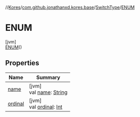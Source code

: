 //[Kores](../../../../index.md)/[com.github.jonathanxd.kores.base](../../index.md)/[SwitchType](../index.md)/[ENUM](index.md)

# ENUM

[jvm]\
[ENUM](index.md)()

## Properties

| Name | Summary |
|---|---|
| [name](name.md) | [jvm]<br>val [name](name.md): [String](https://kotlinlang.org/api/latest/jvm/stdlib/kotlin/-string/index.html) |
| [ordinal](ordinal.md) | [jvm]<br>val [ordinal](ordinal.md): [Int](https://kotlinlang.org/api/latest/jvm/stdlib/kotlin/-int/index.html) |
